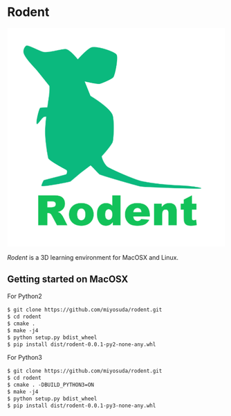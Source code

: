 # Rodent

![rodent_logo](./doc/image/rodent_logo.png)

*Rodent* is a 3D learning environment for MacOSX and Linux.

## Getting started on MacOSX

For Python2

    $ git clone https://github.com/miyosuda/rodent.git
    $ cd rodent
    $ cmake .
	$ make -j4
    $ python setup.py bdist_wheel
    $ pip install dist/rodent-0.0.1-py2-none-any.whl

For Python3

    $ git clone https://github.com/miyosuda/rodent.git
    $ cd rodent
	$ cmake . -DBUILD_PYTHON3=ON
	$ make -j4
    $ python setup.py bdist_wheel
    $ pip install dist/rodent-0.0.1-py3-none-any.whl
